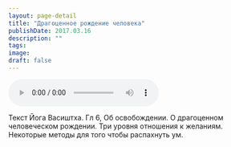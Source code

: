 ```yaml
---
layout: page-detail
title: "Драгоценное рождение человека"
publishDate: 2017.03.16
description: ""
tags:
image:
draft: false
---
```


<audio title="2017.03.16 - Драгоценное рождение человека.mp3" src="/upload/iblock/c4b/c4b84c9c750b9e990a885b11f96d10e9.mp3" controls=""></audio>

 Текст Йога Васиштха. Гл 6, Об освобождении. О драгоценном человеческом рождении. Три уровня отношения к желаниям. Некоторые методы для того чтобы распахнуть ум. 

  

